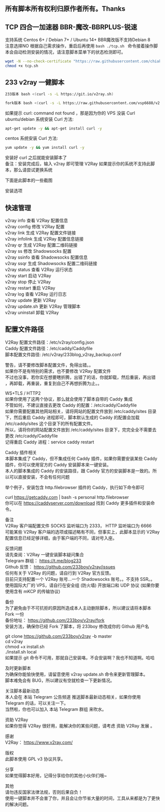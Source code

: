 ## 所有脚本所有权利归原作者所有。Thanks
## TCP 四合一加速器 BBR-魔改-BBRPLUS-锐速  

支持系统
Centos 6+ / Debian 7+ / Ubuntu 14+
BBR魔改版不支持Debian 8  
注意选择NO
根据自己需求操作，重启后再使用 ```bash ./tcp.sh ``` 
命令接着操作脚本会自动检测安装的情况，请注意脚本菜单下的状态检测即可。
 
```bash
wget -N --no-check-certificate "https://raw.githubusercontent.com/chiakge/Linux-NetSpeed/master/tcp.sh"
chmod +x tcp.sh 
```
## 233 v2ray 一健脚本  
```bash
233版本 bash <(curl -s -L https://git.io/v2ray.sh)
```
```bash
fork版本 bash <(curl -s -L https://raw.githubusercontent.com/vsp6688/v2ray/master/v2ray.sh)
```
如果提示 curl: command not found ，那是因为你的 VPS 没装 Curl  
ubuntu/debian 系统安装 Curl 方法: 
```bash 
apt-get update -y && apt-get install curl -y
```  
centos 系统安装 Curl 方法:   
```bash 
yum update -y && yum install curl -y
```  
安装好 curl 之后就能安装脚本了  
备注：安装完成后，输入 v2ray 即可管理 V2Ray
如果提示你的系统不支持此脚本，那么请尝试更换系统

下面是此脚本的一些截图

安装选项


## 快速管理  
v2ray info 查看 V2Ray 配置信息  
v2ray config 修改 V2Ray 配置  
v2ray link 生成 V2Ray 配置文件链接  
v2ray infolink 生成 V2Ray 配置信息链接  
v2ray qr 生成 V2Ray 配置二维码链接  
v2ray ss 修改 Shadowsocks 配置  
v2ray ssinfo 查看 Shadowsocks 配置信息  
v2ray ssqr 生成 Shadowsocks 配置二维码链接  
v2ray status 查看 V2Ray 运行状态  
v2ray start 启动 V2Ray  
v2ray stop 停止 V2Ray  
v2ray restart 重启 V2Ray  
v2ray log 查看 V2Ray 运行日志  
v2ray update 更新 V2Ray  
v2ray update.sh 更新 V2Ray 管理脚本  
v2ray uninstall 卸载 V2Ray  

## 配置文件路径  
V2Ray 配置文件路径：/etc/v2ray/config.json  
Caddy 配置文件路径：/etc/caddy/Caddyfile  
脚本配置文件路径: /etc/v2ray/233blog_v2ray_backup.conf  

警告，请不要修改脚本配置文件，免得出错。。  
如果你不是有特别的需求，也不要修改 V2Ray 配置文件  
不过也没事，若你实在想要瞎折腾，出错了的话，你就卸载，然后重装，再出错 ，再卸载，再重装，重复到自己不再想折腾为止。。  

WS+TLS / HTTP2  
如果你使用了这两个协议，那么就会使用了脚本自带的 Caddy 集成  
不管如何，不建议直接去更改 Caddy 的配置：/etc/caddy/Caddyfile  
如果你需要配置其他网站相关，请将网站的配置文件放到 /etc/caddy/sites 目录下，然后重启 Caddy 进程即可，脚本默认生成的 Caddy 的配置会加载   /etc/caddy/sites 这个目录下的所有配置文件。  
所以，请将你的网站配置文件放到 /etc/caddy/sites 目录下，完完全全不需要去更改 /etc/caddy/Caddyfile  
记得重启 Caddy 进程：service caddy restart  

Caddy 插件相关  
本脚本集成了 Caddy，但不集成任何 Caddy 插件，如果你需要安装某些 Caddy 插件，你可以使用官方的 Caddy 安装脚本来一键安装。  
本人的脚本集成的 Caddy 的安装路径，跟 Caddy 官方的安装脚本是一致的。所以可以直接安装，不会有任何问题  

举个例子，安装包含 http.filebrowser 插件的 Caddy，执行如下命令即可  

curl https://getcaddy.com | bash -s personal http.filebrowser  
你可以在 https://caddyserver.com/download 找到 Caddy 更多插件和安装命令。  

备注  
V2Ray 客户端配置文件 SOCKS 监听端口为 2333， HTTP 监听端口为 6666  
可能某些 V2Ray 客户端的选项或描述略有不同，但事实上，此脚本显示的 V2Ray 配置信息已经足够详细，由于客户端的不同，请对号入座。  

反馈问题  
请先查阅：V2Ray 一键安装脚本疑问集合  
Telegram 群组： https://t.me/blog233   
Github 反馈： https://github.com/233boy/v2ray/issues   
任何有关于 V2Ray 的问题，请自行到 V2Ray 官方反馈。  
目前只支持配置一个 V2Ray 账号…一个 Shadowsocks 账号。。不支持 SSR。。  
使用国际大厂的 VPS，请自行在安全组 (防火墙) 开放端口和 UDP 协议 (如果你要使用含有 mKCP 的传输协议)  

备份  
为了避免由于不可抗拒的原因所造成本人主动删除脚本，所以建议请将本脚本 Fork 一份  
备份地址： https://github.com/233boy/v2ray/fork   
安装方法，确保你已经 Fork 了脚本，将 233boy 修改成你的 Github 用户名  

git clone https://github.com/233boy/v2ray -b master  
cd v2ray  
chmod +x install.sh  
./install.sh local  
如果提示 git 命令不可用，那就自己安装咯，不会安装啊？我也不知道啊。哈哈  

及时更新脚本  
为确保你能愉快使用，请留意使用 v2ray update.sh 命令来更新管理脚本。  
脚本难免会有 BUG，所以建议有空就检查一下更新情况。  

关注脚本最新动态  
本人会在 本站 Telegram 公告频道 推送脚本最新动态相关，如果你使用 Telegram 的话，可以关注一下。  
当然啦，你也可以加入 本站 Telegram 群组 来吹水。  

资助 V2Ray  
如果你觉得 V2Ray 很好用，能解决你的某些问题，请考虑 资助 V2Ray 发展 。  

感谢  
V2Ray： https://www.v2ray.com/  

版权  
此脚本使用 GPL v3 协议共享。  

分享  
如果觉得脚本好用，记得分享给你的其他小伙伴们哦~  

其他  
请勿违反国家法律法规，否则后果自负！  
使用一键脚本并不会害了你，并且会让你节省大量的时间，工具从来都是为了更快的解决问题。  
